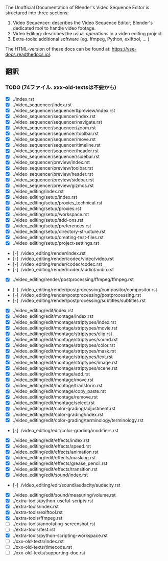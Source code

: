 The Unofficial Documentation of Blender's Video Sequence Editor is structured into three sections:

1. Video Sequencer: describes the Video Sequence Editor; Blender's dedicated _tool_ to handle video footage.
2. Video Editing: describes the usual _operations_ in a video editing project.
3. Extra-tools: additional software (eg. ffmpeg, Python, exiftool, ... )

The HTML-version of these docs can be found at: https://vse-docs.readthedocs.io/.

## 翻訳

### TODO (74ファイル. xxx-old-textsは不要かも)

- [x] ./index.rst
- [x] ./video_sequencer/index.rst
- [x] ./video_sequencer/sequencer&preview/index.rst
- [x] ./video_sequencer/sequencer/index.rst
- [x] ./video_sequencer/sequencer/navigate.rst
- [x] ./video_sequencer/sequencer/zoom.rst
- [x] ./video_sequencer/sequencer/toolbar.rst
- [x] ./video_sequencer/sequencer/move.rst
- [x] ./video_sequencer/sequencer/timeline.rst
- [x] ./video_sequencer/sequencer/header.rst
- [x] ./video_sequencer/sequencer/sidebar.rst
- [x] ./video_sequencer/preview/index.rst
- [x] ./video_sequencer/preview/toolbar.rst
- [x] ./video_sequencer/preview/header.rst
- [x] ./video_sequencer/preview/sidebar.rst
- [x] ./video_sequencer/preview/gizmos.rst
- [x] ./video_editing/index.rst
- [x] ./video_editing/setup/index.rst
- [x] ./video_editing/setup/proxies_technical.rst
- [x] ./video_editing/setup/proxies.rst
- [x] ./video_editing/setup/workspace.rst
- [x] ./video_editing/setup/add-ons.rst
- [x] ./video_editing/setup/preferences.rst
- [x] ./video_editing/setup/directory-structure.rst
- [x] ./video_editing/setup/creating-test-files.rst
- [x] ./video_editing/setup/project-settings.rst
- [-] ./video_editing/render/index.rst
- [-] ./video_editing/render/codec/video/video.rst
- [-] ./video_editing/render/codec/codec.rst
- [-] ./video_editing/render/codec/audio/audio.rst
- [x] ./video_editing/render/postprocessing/ffmpeg/ffmpeg.rst
- [-] ./video_editing/render/postprocessing/compositor/compositor.rst
- [-] ./video_editing/render/postprocessing/postprocessing.rst
- [-] ./video_editing/render/postprocessing/subtitles/subtitles.rst
- [x] ./video_editing/edit/index.rst
- [x] ./video_editing/edit/montage/index.rst
- [x] ./video_editing/edit/montage/striptypes/index.rst
- [x] ./video_editing/edit/montage/striptypes/movie.rst
- [x] ./video_editing/edit/montage/striptypes/clip.rst
- [x] ./video_editing/edit/montage/striptypes/sound.rst
- [x] ./video_editing/edit/montage/striptypes/color.rst
- [x] ./video_editing/edit/montage/striptypes/mask.rst
- [x] ./video_editing/edit/montage/striptypes/text.rst
- [x] ./video_editing/edit/montage/striptypes/image.rst
- [x] ./video_editing/edit/montage/striptypes/scene.rst
- [x] ./video_editing/edit/montage/add.rst
- [x] ./video_editing/edit/montage/move.rst
- [x] ./video_editing/edit/montage/transform.rst
- [x] ./video_editing/edit/montage/copy_paste.rst
- [x] ./video_editing/edit/montage/remove.rst
- [x] ./video_editing/edit/montage/select.rst
- [x] ./video_editing/edit/color-grading/adjustment.rst
- [x] ./video_editing/edit/color-grading/index.rst
- [x] ./video_editing/edit/color-grading/terminology/terminology.rst
- [-] ./video_editing/edit/color-grading/modifiers.rst
- [x] ./video_editing/edit/effects/index.rst
- [x] ./video_editing/edit/effects/speed.rst
- [x] ./video_editing/edit/effects/animation.rst
- [x] ./video_editing/edit/effects/masking.rst
- [x] ./video_editing/edit/effects/grease_pencil.rst
- [x] ./video_editing/edit/effects/transition.rst
- [x] ./video_editing/edit/sound/index.rst
- [-] ./video_editing/edit/sound/audacity/audacity.rst
- [x] ./video_editing/edit/sound/measuring/volume.rst
- [x] ./extra-tools/python-useful-scripts.rst
- [x] ./extra-tools/index.rst
- [x] ./extra-tools/exiftool.rst
- [x] ./extra-tools/ffmpeg.rst
- [ ] ./extra-tools/annotating-screenshot.rst
- [ ] ./extra-tools/test.rst
- [x] ./extra-tools/python-scripting-workspace.rst
- [ ] ./xxx-old-texts/index.rst
- [ ] ./xxx-old-texts/timecode.rst
- [ ] ./xxx-old-texts/supporting-doc.rst
